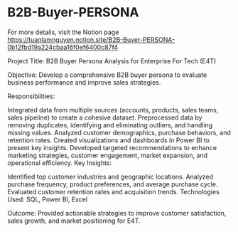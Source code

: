 # B2B-Buyer-PERSONA
For more details, visit the Notion page
https://tuanlamnguyen.notion.site/B2B-Buyer-PERSONA-0b12fbd19a224cbaa16f0ef6400c87f4

Project Title: B2B Buyer Persona Analysis for Enterprise For Tech (E4T)

Objective: Develop a comprehensive B2B buyer persona to evaluate business performance and improve sales strategies.

Responsibilities:

Integrated data from multiple sources (accounts, products, sales teams, sales pipeline) to create a cohesive dataset.
Preprocessed data by removing duplicates, identifying and eliminating outliers, and handling missing values.
Analyzed customer demographics, purchase behaviors, and retention rates.
Created visualizations and dashboards in Power BI to present key insights.
Developed targeted recommendations to enhance marketing strategies, customer engagement, market expansion, and operational efficiency.
Key Insights:

Identified top customer industries and geographic locations.
Analyzed purchase frequency, product preferences, and average purchase cycle.
Evaluated customer retention rates and acquisition trends.
Technologies Used: SQL, Power BI, Excel

Outcome: Provided actionable strategies to improve customer satisfaction, sales growth, and market positioning for E4T.


